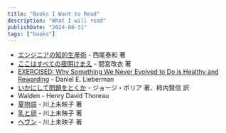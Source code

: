 ```yaml
---
title: "Books I Want to Read"
description: "What I will read"
publishDate: "2024-08-31"
tags: ["books"]
---
```


- [エンジニアの知的生産術](https://gihyo.jp/book/2018/978-4-7741-9876-7) - 西尾泰和 著
- [ここはすべての夜明けまえ](https://www.hayakawa-online.co.jp/shopdetail/000000015764/) - 間宮改衣 著
- [EXERCISED: Why Something We Never Evolved to Do is Healthy and Rewarding](https://scholar.harvard.edu/exercised/home) - Daniel E. Lieberman
- [いかにして問題をとくか](https://www.maruzen-publishing.co.jp/contents/howtosolveit/index.html) - ジョージ・ポリア 著、柿内賢信 訳
- Walden - Henry David Thoreau
- [夏物語](https://books.bunshun.jp/ud/book/num/9784167917333) - 川上未映子 著
- [乳と卵](https://books.bunshun.jp/ud/book/num/9784167791018) - 川上未映子 著
- [ヘヴン](https://bookclub.kodansha.co.jp/product?item=0000185542) - 川上未映子 著

